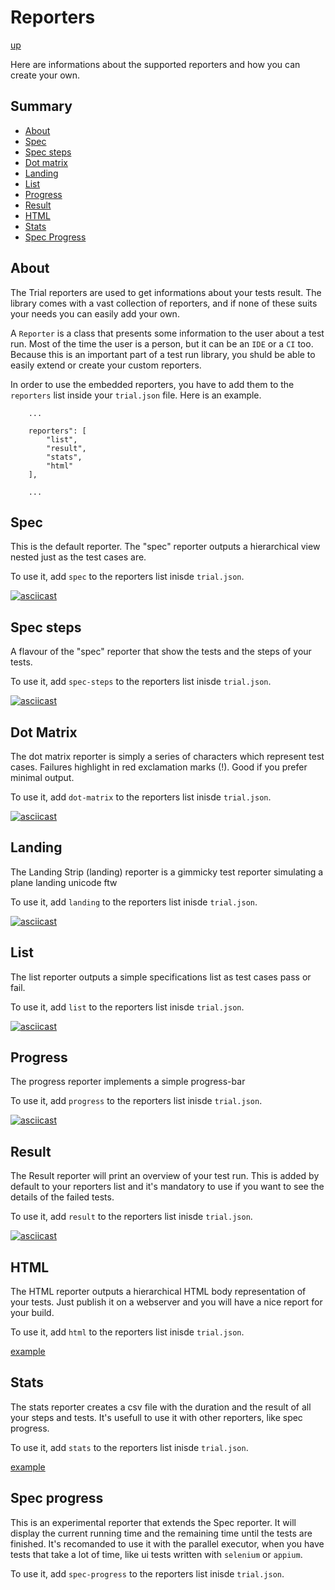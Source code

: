 # Reporters

[up](../README.md)


Here are informations about the supported reporters and how you can create your own.

## Summary

  - [About](#about)
  - [Spec](#spec)
  - [Spec steps](#spec-steps)
  - [Dot matrix](#dot-matrix)
  - [Landing](#landing)
  - [List](#list)
  - [Progress](#progress)
  - [Result](#result)
  - [HTML](#html)
  - [Stats](#stats)
  - [Spec Progress](#spec-progress)

## About

The Trial reporters are used to get informations about your tests result. The library comes with a vast 
collection of reporters, and if none of these suits your needs you can easily add your own.

A `Reporter` is a class that presents some information to the user about a test run. Most of the time the user is
a person, but it can be an `IDE` or a `CI` too. Because this is an important part of a test run library, you shuld
be able to easily extend or create your custom reporters.

In order to use the embedded reporters, you have to add them to the `reporters` list inside your `trial.json` file.
Here is an example.

```
    ...

    reporters": [
        "list",
        "result",
        "stats",
        "html"
    ],

    ...
```

## Spec

This is the default reporter. The "spec" reporter outputs a hierarchical view nested just as the test cases are.

To use it, add `spec` to the reporters list inisde `trial.json`.

[![asciicast](https://asciinema.org/a/9z1tolgn7x55v41i3mm3wlkum.png)](https://asciinema.org/a/9z1tolgn7x55v41i3mm3wlkum)

## Spec steps

A flavour of the "spec" reporter that show the tests and the steps of your tests.

To use it, add `spec-steps` to the reporters list inisde `trial.json`.

[![asciicast](https://asciinema.org/a/122462.png)](https://asciinema.org/a/122462)

## Dot Matrix

The dot matrix reporter is simply a series of characters which represent test cases. Failures highlight in red exclamation marks (!). Good if you prefer minimal output.

To use it, add `dot-matrix` to the reporters list inisde `trial.json`.

[![asciicast](https://asciinema.org/a/122458.png)](https://asciinema.org/a/122458)

## Landing

The Landing Strip (landing) reporter is a gimmicky test reporter simulating a plane landing unicode ftw

To use it, add `landing` to the reporters list inisde `trial.json`.

[![asciicast](https://asciinema.org/a/122459.png)](https://asciinema.org/a/122459)

## List

The list reporter outputs a simple specifications list as test cases pass or fail.

To use it, add `list` to the reporters list inisde `trial.json`.

[![asciicast](https://asciinema.org/a/b4u0o9vba18dquzdgwif7anl5.png)](https://asciinema.org/a/b4u0o9vba18dquzdgwif7anl5)

## Progress

The progress reporter implements a simple progress-bar

To use it, add `progress` to the reporters list inisde `trial.json`.

[![asciicast](https://asciinema.org/a/122460.png)](https://asciinema.org/a/122460)

## Result

The Result reporter will print an overview of your test run. This is added by default to your reporters list and it's
mandatory to use if you want to see the details of the failed tests.

To use it, add `result` to the reporters list inisde `trial.json`.

[![asciicast](https://asciinema.org/a/12x1mkxfmsj1j0f7qqwarkiyw.png)](https://asciinema.org/a/12x1mkxfmsj1j0f7qqwarkiyw)

## HTML

The HTML reporter outputs a hierarchical HTML body representation of your tests. Just publish it on a webserver
and you will have a nice report for your build.

To use it, add `html` to the reporters list inisde `trial.json`.

[example](http://trial.szabobogdan.com/artifacts/trial-result.html)

## Stats

The stats reporter creates a csv file with the duration and the result of all your steps and tests. It's usefull to use it with other reporters, like spec progress.

To use it, add `stats` to the reporters list inisde `trial.json`.

[example](http://trial.szabobogdan.com/artifacts/trial-stats.csv)

## Spec progress

This is an experimental reporter that extends the Spec reporter. It will display the current running time and the remaining time until the tests are finished. It's recomanded to use it with the parallel executor, when you have tests that take a lot
of time, like ui tests written with `selenium` or `appium`.

To use it, add `spec-progress` to the reporters list inisde `trial.json`.